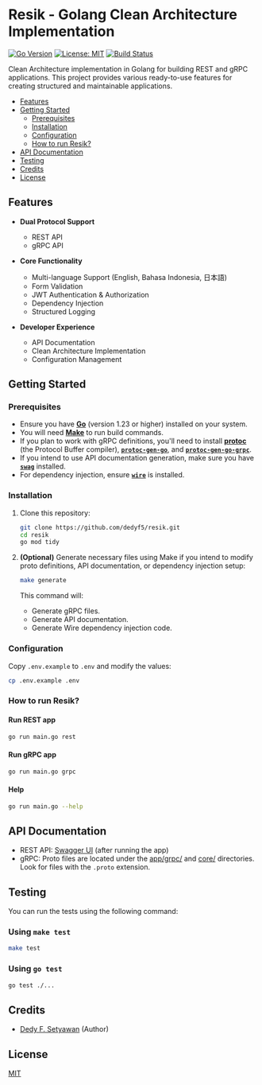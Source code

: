 # Resik - Golang Clean Architecture Implementation

[![Go Version](https://img.shields.io/github/go-mod/go-version/dedyf5/resik)](https://go.dev/)
[![License: MIT](https://img.shields.io/badge/License-MIT-blue.svg)](LICENSE)
[![Build Status](https://img.shields.io/github/actions/workflow/status/dedyf5/resik/ci.yml)](https://github.com/dedyf5/resik/actions)

Clean Architecture implementation in Golang for building REST and gRPC applications. This project provides various ready-to-use features for creating structured and maintainable applications.

- [Features](#features)
- [Getting Started](#getting-started)
  - [Prerequisites](#prerequisites)
  - [Installation](#installation)
  - [Configuration](#configuration)
  - [How to run Resik?](#how-to-run-resik)
- [API Documentation](#api-documentation)
- [Testing](#testing)
- [Credits](#credits)
- [License](#license)

## Features

- **Dual Protocol Support**
  - REST API
  - gRPC API

- **Core Functionality**
  - Multi-language Support (English, Bahasa Indonesia, 日本語)
  - Form Validation
  - JWT Authentication & Authorization
  - Dependency Injection
  - Structured Logging

- **Developer Experience**
  - API Documentation
  - Clean Architecture Implementation
  - Configuration Management

## Getting Started

### Prerequisites

- Ensure you have **[Go](https://go.dev/)** (version 1.23 or higher) installed on your system.
- You will need **[Make](https://www.gnu.org/software/make/)** to run build commands.
- If you plan to work with gRPC definitions, you'll need to install **[protoc](https://protobuf.dev/installation/)** (the Protocol Buffer compiler), **[`protoc-gen-go`](https://github.com/protocolbuffers/protobuf-go)**, and **[`protoc-gen-go-grpc`](https://github.com/grpc/grpc-go/tree/master/cmd/protoc-gen-go-grpc)**.
- If you intend to use API documentation generation, make sure you have **[`swag`](https://github.com/swaggo/swag)** installed.
- For dependency injection, ensure **[`wire`](https://github.com/google/wire)** is installed.

### Installation

1. Clone this repository:

    ```bash
    git clone https://github.com/dedyf5/resik.git
    cd resik
    go mod tidy
    ```

2. **(Optional)** Generate necessary files using Make if you intend to modify proto definitions, API documentation, or dependency injection setup:

    ```bash
    make generate
    ```

    This command will:
    - Generate gRPC files.
    - Generate API documentation.
    - Generate Wire dependency injection code.

### Configuration

Copy `.env.example` to `.env` and modify the values:

```bash
cp .env.example .env
```

### How to run Resik?

#### Run REST app

```bash
go run main.go rest
```

#### Run gRPC app

```bash
go run main.go grpc
```

#### Help

```bash
go run main.go --help
```

## API Documentation

- REST API: [Swagger UI](http://localhost:8081/swagger/index.html) (after running the app)
- gRPC: Proto files are located under the [app/grpc/](/app/grpc/) and [core/](/core/) directories. Look for files with the `.proto` extension.

## Testing

You can run the tests using the following command:

### Using `make test`

```bash
make test
```

### Using `go test`

```bash
go test ./...
```

## Credits

- [Dedy F. Setyawan](https://github.com/dedyf5) (Author)

## License

[MIT](/LICENSE)

